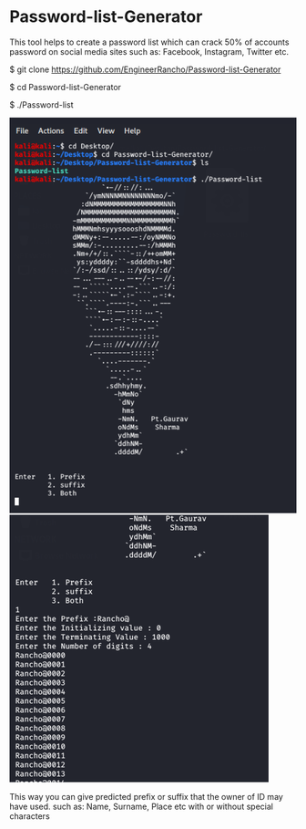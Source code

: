 # Password-list-Generator
This tool helps to create a password list which can crack 50% of accounts password on social media sites such as: Facebook, Instagram, Twitter etc.

$ git clone https://github.com/EngineerRancho/Password-list-Generator

$ cd Password-list-Generator

$ ./Password-list

![](Images/Screenshot%201.png) 
![](Images/Screenshot%202.png)

This way you can give predicted prefix or suffix that the owner of ID may have used. such as: Name, Surname, Place etc with or without special characters
